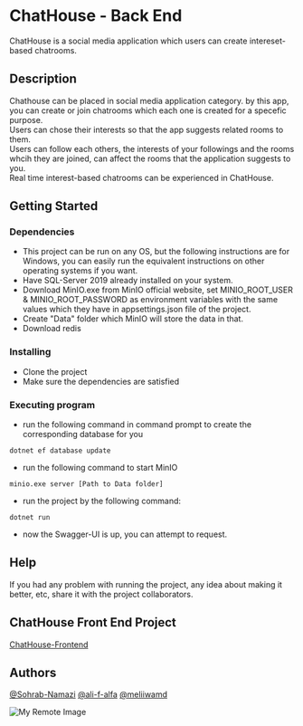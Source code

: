 # ChatHouse - Back End

ChatHouse is a social media application which users can create intereset-based chatrooms.   

## Description

Chathouse can be placed in social media application category. by this app, you can create or join chatrooms which each one is created for a specefic purpose. <br /> Users can chose their interests so that the app suggests related rooms to them.
<br /> Users can follow each others, the interests of your followings and the rooms whcih they are joined, can affect the rooms that the application suggests to you. <br /> Real time interest-based chatrooms can be experienced in ChatHouse. 

## Getting Started

### Dependencies

*  This project can be run on any OS, but the following instructions are for Windows, you can easily run the equivalent instructions on other operating systems if you want.  
*  Have SQL-Server 2019 already installed on your system.
*  Download MinIO.exe from MinIO official website, set MINIO_ROOT_USER & MINIO_ROOT_PASSWORD as environment variables with the same values which they have in appsettings.json file of the project.
*  Create "Data" folder which MinIO will store the data in that. 
*  Download redis

### Installing

* Clone the project
* Make sure the dependencies are satisfied

### Executing program

* run the following command in command prompt to create the corresponding database for you
```
dotnet ef database update
```

* run the following command to start MinIO
```
minio.exe server [Path to Data folder]
```

* run the project by the following command:
```
dotnet run
```

* now the Swagger-UI is up, you can attempt to request. 

## Help

If you had any problem with running the project, any idea about making it better, etc, share it with the project collaborators.

## ChatHouse Front End Project
[ChatHouse-Frontend](https://github.com/ali-f-alfa/Sam-front)

## Authors
  
[@Sohrab-Namazi](https://github.com/Sohrab-Namazi)
[@ali-f-alfa](https://github.com/ali-f-alfa)
[@meliiwamd](https://github.com/meliiwamd)

![My Remote Image](https://drive.google.com/file/d/13suPPkNwymwv9Fli3D5DPbfRHj6pKH3e/view?usp=drivesdk)
